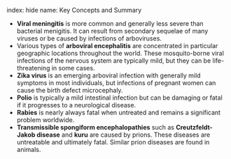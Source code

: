 index: hide
name: Key Concepts and Summary

  *  **Viral meningitis** is more common and generally less severe than bacterial menigitis. It can result from secondary sequelae of many viruses or be caused by infections of arboviruses.
  * Various types of  **arboviral encephalitis** are concentrated in particular geographic locations throughout the world. These mosquito-borne viral infections of the nervous system are typically mild, but they can be life-threatening in some cases.
  *  **Zika virus** is an emerging arboviral infection with generally mild symptoms in most individuals, but infections of pregnant women can cause the birth defect microcephaly.
  *  **Polio** is typically a mild intestinal infection but can be damaging or fatal if it progresses to a neurological disease.
  *  **Rabies** is nearly always fatal when untreated and remains a significant problem worldwide.
  *  **Transmissible spongiform encephalopathies** such as  **Creutzfeldt-Jakob disease** and  **kuru** are caused by prions. These diseases are untreatable and ultimately fatal. Similar prion diseases are found in animals.
